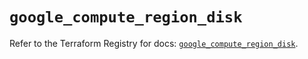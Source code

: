 # `google_compute_region_disk`

Refer to the Terraform Registry for docs: [`google_compute_region_disk`](https://registry.terraform.io/providers/hashicorp/google/6.28.0/docs/resources/compute_region_disk).
